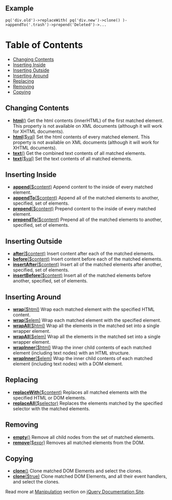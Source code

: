 Example
-------

``` {.prettyprint}
pq('div.old')->replaceWith( pq('div.new')->clone() )->appendTo('.trash')->prepend('Deleted')->...
```

Table of Contents
=================

-   [Changing Contents](#Changing_Contents)
-   [Inserting Inside](#Inserting_Inside)
-   [Inserting Outside](#Inserting_Outside)
-   [Inserting Around](#Inserting_Around)
-   [Replacing](#Replacing)
-   [Removing](#Removing)
-   [Copying](#Copying)

Changing Contents
-----------------

-   **[html](http://docs.jquery.com/Manipulation/html)**[()](http://docs.jquery.com/Manipulation/html)
    Get the html contents (innerHTML) of the first matched element. This
    property is not available on XML documents (although it will work
    for XHTML documents).
-   **[html](http://docs.jquery.com/Manipulation/html)**[(\$val)](http://docs.jquery.com/Manipulation/html)
    Set the html contents of every matched element. This property is not
    available on XML documents (although it will work for XHTML
    documents).
-   **[text](http://docs.jquery.com/Manipulation/text)**[()](http://docs.jquery.com/Manipulation/text)
    Get the combined text contents of all matched elements.
-   **[text](http://docs.jquery.com/Manipulation/text)**[(\$val)](http://docs.jquery.com/Manipulation/text)
    Set the text contents of all matched elements.

Inserting Inside
----------------

-   **[append](http://docs.jquery.com/Manipulation/append)**[(\$content)](http://docs.jquery.com/Manipulation/append)
    Append content to the inside of every matched element.
-   **[appendTo](http://docs.jquery.com/Manipulation/appendTo)**[(\$content)](http://docs.jquery.com/Manipulation/appendTo)
    Append all of the matched elements to another, specified, set of
    elements.
-   **[prepend](http://docs.jquery.com/Manipulation/prepend)**[(\$content)](http://docs.jquery.com/Manipulation/prepend)
    Prepend content to the inside of every matched element.
-   **[prependTo](http://docs.jquery.com/Manipulation/prependTo)**[(\$content)](http://docs.jquery.com/Manipulation/prependTo)
    Prepend all of the matched elements to another, specified, set of
    elements.

Inserting Outside
-----------------

-   **[after](http://docs.jquery.com/Manipulation/after)**[(\$content)](http://docs.jquery.com/Manipulation/after)
    Insert content after each of the matched elements.
-   **[before](http://docs.jquery.com/Manipulation/before)**[(\$content)](http://docs.jquery.com/Manipulation/before)
    Insert content before each of the matched elements.
-   **[insertAfter](http://docs.jquery.com/Manipulation/insertAfter)**[(\$content)](http://docs.jquery.com/Manipulation/insertAfter)
    Insert all of the matched elements after another, specified, set of
    elements.
-   **[insertBefore](http://docs.jquery.com/Manipulation/insertBefore)**[(\$content)](http://docs.jquery.com/Manipulation/insertBefore)
    Insert all of the matched elements before another, specified, set of
    elements.

Inserting Around
----------------

-   **[wrap](http://docs.jquery.com/Manipulation/wrap)**[(\$html)](http://docs.jquery.com/Manipulation/wrap)
    Wrap each matched element with the specified HTML content.
-   **[wrap](http://docs.jquery.com/Manipulation/wrap)**[(\$elem)](http://docs.jquery.com/Manipulation/wrap)
    Wrap each matched element with the specified element.
-   **[wrapAll](http://docs.jquery.com/Manipulation/wrapAll)**[(\$html)](http://docs.jquery.com/Manipulation/wrapAll)
    Wrap all the elements in the matched set into a single wrapper
    element.
-   **[wrapAll](http://docs.jquery.com/Manipulation/wrapAll)**[(\$elem)](http://docs.jquery.com/Manipulation/wrapAll)
    Wrap all the elements in the matched set into a single wrapper
    element.
-   **[wrapInner](http://docs.jquery.com/Manipulation/wrapInner)**[(\$html)](http://docs.jquery.com/Manipulation/wrapInner)
    Wrap the inner child contents of each matched element (including
    text nodes) with an HTML structure.
-   **[wrapInner](http://docs.jquery.com/Manipulation/wrapInner)**[(\$elem)](http://docs.jquery.com/Manipulation/wrapInner)
    Wrap the inner child contents of each matched element (including
    text nodes) with a DOM element.

Replacing
---------

-   **[replaceWith](http://docs.jquery.com/Manipulation/replaceWith)**[(\$content)](http://docs.jquery.com/Manipulation/replaceWith)
    Replaces all matched elements with the specified HTML or DOM
    elements.
-   **[replaceAll](http://docs.jquery.com/Manipulation/replaceAll)**[(\$selector)](http://docs.jquery.com/Manipulation/replaceAll)
    Replaces the elements matched by the specified selector with the
    matched elements.

Removing
--------

-   **[empty](http://docs.jquery.com/Manipulation/empty)**[()](http://docs.jquery.com/Manipulation/empty)
    Remove all child nodes from the set of matched elements.
-   **[remove](http://docs.jquery.com/Manipulation/remove)**[(\$expr)](http://docs.jquery.com/Manipulation/remove)
    Removes all matched elements from the DOM.

Copying
-------

-   **[clone](http://docs.jquery.com/Manipulation/clone)**[()](http://docs.jquery.com/Manipulation/clone)
    Clone matched DOM Elements and select the clones.
-   **[clone](http://docs.jquery.com/Manipulation/clone)**[(\$true)](http://docs.jquery.com/Manipulation/clone)
    Clone matched DOM Elements, and all their event handlers, and select
    the clones.

Read more at [Manipulation](http://docs.jquery.com/Manipulation) section
on [jQuery Documentation Site](http://docs.jquery.com/).
